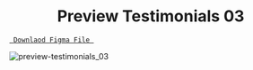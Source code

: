 <h1 align="center">Preview Testimonials 03</h1>

<a align ="center" href="https://github.com/Dezenix/website-screens/blob/main/Testimonials/Testimonials02/Testimonials02.fig "> `  Downlaod Figma File  `</a>


![preview-testimonials_03](https://github.com/Dezenix/website-screens/blob/main/Testimonials/Testimonials02/Testimonials02_Preview.png)

